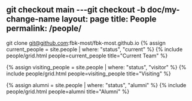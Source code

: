 git checkout main
---git checkout -b doc/my-change-name
layout: page
title: People
permalink: /people/
---
git clone git@github.com:fbk-most/fbk-most.github.io
{% assign current_people = site.people | where: "status", "current" %}
{% include people/grid.html people=current_people title="Current Team" %}

{% assign visiting_people = site.people | where: "status", "visitor" %}
{% include people/grid.html people=visiting_people title="Visiting" %}

{% assign alumni = site.people | where: "status", "alumni" %}
{% include people/grid.html people=alumni title="Alumni" %}
